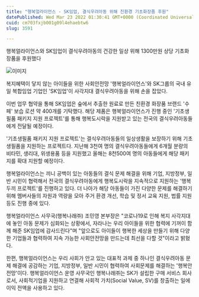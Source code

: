 ```yaml
---
title: "행복얼라이언스 - SK임업, 결식우려아동 위해 친환경 기초화장품 후원"
datePublished: Wed Mar 23 2022 01:30:41 GMT+0000 (Coordinated Universal Time)
cuid: cm703fxjb001g09l4ehaebtw6
slug: 3591

---
```



행복얼라이언스와 SK임업이 결식우려아동의 건강한 일상 위해 1300만원 상당 기초화장품을 후원했다

![이미지](https://cdn.hashnode.com/res/hashnode/image/upload/v1739254867334/3ba1cd0c-03e8-4dcb-b153-6f1d90e64b55.jpeg)

복지혜택이 닿지 않는 아이들을 위한 사회안전망 '행복얼라이언스'와 SK그룹의 국내 유일 복합임업 기업인 'SK임업'이 사각지대 결식우려아동을 위해 손을 잡았다.

이번 업무 협약을 통해 SK임업은 숲에서 추출한 원료로 만든 친환경 화장품 브랜드 '수페' 보습 로션 약 400개를 기탁했다. 해당 제품은 행복얼라이언스가 진행 중인 '기초생필품 패키지 지원 프로젝트'를 통해 행복도시락을 지원받고 있는 전국의 결식우려아동들에게 전달될 예정이다.

'기초생필품 패키지 지원 프로젝트'는 결식우려아동들의 일상생활을 보장하기 위해 기초생필품을 지원하는 프로젝트다. 지난해 3천여 명의 결식우려아동들에게 6개월 분량의 비타민, 생리대, 위생용품 등을 지원했고 올해는 8천500여 명의 아동들에게 해당 패키지를 확대 지원할 예정이다.

행복얼라이언스는 끼니 공백이 있는 아동들의 결식 문제 해결을 위해 기업, 지방정부, 일반 시민이 협력해서 전국의 결식우려아동에게 행복도시락을 지속적으로 지원하는 '행복두끼 프로젝트'를 진행하고 있다. 더 나아가 해당 아동들이 가진 다양한 문제를 해결하기 위해 멤버사들의 자원과 역량을 모아 주거 환경 개선, 학습 및 정서 교육 지원, 법률 지원 등도 진행 중에 있다.

행복얼라이언스 사무국(행복나래㈜) 조민영 본부장은 "코로나19로 인해 복지 사각지대에 놓인 아동 문제가 심화되는 상황에서, 자라나는 우리 아이들을 위한 협력에 기꺼이 함께 해준 SK임업에 감사드린다"며 "앞으로도 아이들이 행복한 세상을 만들기 위해 다양한 기업들과 협력하여 지속 가능한 사회안전망을 만드는데 최선을 다할 것"이라고 밝혔다.

한편, 행복얼라이언스는 우리 사회가 안고 있는 대표적 과제 중 하나인 결식우려아동 문제 해결에 공감하는 기업, 지방정부, 일반 시민이 협력하여 사회문제를 해결하는 '행복안전망'이다. 행복얼라이언스 운영 사무국인 행복나래㈜는 SK가 설립한 구매 서비스 회사로서, 사회적기업을 지원하고 연결해 사회적 가치(Social Value, SV)를 창출하는 일에 이익 전액을 사용하고 있다.